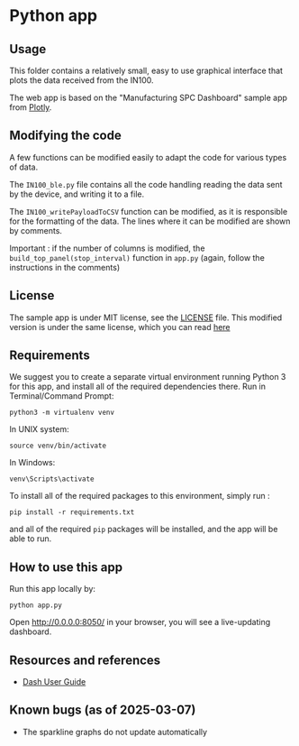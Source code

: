 # Python app

## Usage

This folder contains a relatively small, easy to use graphical interface that plots the data received from the IN100.

The web app is based on the "Manufacturing SPC Dashboard" sample app from [Plotly](https//plot.ly/).

## Modifying the code 

A few functions can be modified easily to adapt the code for various types of data. 

The `IN100_ble.py` file contains all the code handling reading the data sent by the device, and writing it to a file. 

The `IN100_writePayloadToCSV` function can be modified, as it is responsible for the formatting of the data. The lines 
where it can be modified are shown by comments. 

Important : if the number of columns is modified, the `build_top_panel(stop_interval)` function in `app.py` (again, follow the instructions in the comments) 

## License 

The sample app is under MIT license, see the [LICENSE](./template_info/LICENSE) file. This modified version is under the same license, which you can read [here](../LICENSE)

## Requirements
We suggest you to create a separate virtual environment running Python 3 for this app, and install all of the required dependencies there. Run in Terminal/Command Prompt:

```
python3 -m virtualenv venv
```
In UNIX system: 

```
source venv/bin/activate
```
In Windows: 

```
venv\Scripts\activate
```

To install all of the required packages to this environment, simply run :

```
pip install -r requirements.txt
```

and all of the required `pip` packages will be installed, and the app will be able to run.


## How to use this app

Run this app locally by:
```
python app.py
```
Open http://0.0.0.0:8050/ in your browser, you will see a live-updating dashboard.

## Resources and references

* [Dash User Guide](https://dash.plot.ly/)

## Known bugs (as of 2025-03-07)

- The sparkline graphs do not update automatically

